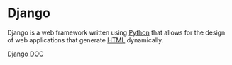 # Django

Django is a web framework written using [Python](/wiki/Python) that allows for the design of web applications that generate [HTML](/wiki/HTML) dynamically.

<a target ="_blank" href="https://docs.djangoproject.com/en/4.0/">Django DOC</a>